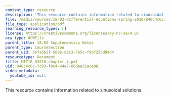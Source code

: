```yaml
---
content_type: resource
description: 'This resource contains information related to sinusoidal solutions. '
file: /media/courses/18-03-differential-equations-spring-2010/840c4c6c7c93f9c444e766dae31ace08_MIT18_03S10_chapter_4.pdf
file_type: application/pdf
learning_resource_types: []
license: https://creativecommons.org/licenses/by-nc-sa/4.0/
ocw_type: OCWFile
parent_title: 18.03 Supplementary Notes
parent_type: CourseSection
parent_uid: bbfa562f-508b-d8c3-7b5c-f9bf255d94d4
resourcetype: Document
title: MIT18_03S10_chapter_4.pdf
uid: 840c4c6c-7c93-f9c4-44e7-66dae31ace08
video_metadata:
  youtube_id: null
---
```

This resource contains information related to sinusoidal solutions. 